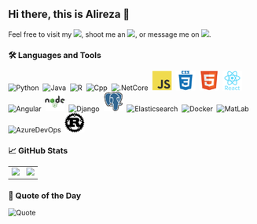 ## Hi there, this is Alireza 👋

Feel free to visit my
  <a href="https://www.linkedin.com/in/alireza-tajmirriahi/"><img src="https://img.shields.io/badge/LinkedIn-0077B5?style=flat&logo=linkedin&logoColor=white" height="18" /></a>,
shoot me an
  <a href="mailto:tajmirriahi.alireza@gmail.com"><img src="https://img.shields.io/badge/Email-D14836?style=flat&logo=gmail&logoColor=white" height="18" /></a>,
or message me on 
  <a href="https://t.me/artr99"><img src="https://img.shields.io/badge/Telegram-2CA5E0?style=flat&logo=telegram&logoColor=white" height="18" /></a>.

### :hammer_and_wrench: Languages and Tools

<div>
  <img src="https://cdn.jsdelivr.net/gh/devicons/devicon@latest/icons/python/python-original.svg" title="Python" alt="Python" width="40" height="40"/>&nbsp;
  <img src="https://cdn.jsdelivr.net/gh/devicons/devicon@latest/icons/java/java-original.svg" title="Java" alt="Java" width="40" height="40"/>&nbsp;
  <img src="https://cdn.jsdelivr.net/gh/devicons/devicon@latest/icons/r/r-original.svg" title="R" alt="R" width="40" height="40"/>&nbsp;
  <img src="https://cdn.jsdelivr.net/gh/devicons/devicon@latest/icons/cplusplus/cplusplus-original.svg" title="Cpp"  alt="Cpp" width="40" height="40"/>&nbsp;
  <img src="https://cdn.jsdelivr.net/gh/devicons/devicon@latest/icons/dotnetcore/dotnetcore-original.svg" title=".NetCore" alt=".NetCore" width="40" height="40"/>&nbsp;
  <img src="https://github.com/devicons/devicon/blob/master/icons/javascript/javascript-original.svg" title="JavaScript" alt="JavaScript" width="40" height="40"/>&nbsp;
  <img src="https://github.com/devicons/devicon/blob/master/icons/css3/css3-plain-wordmark.svg"  title="CSS3" alt="CSS" width="40" height="40"/>&nbsp;
  <img src="https://github.com/devicons/devicon/blob/master/icons/html5/html5-original.svg" title="HTML5" alt="HTML" width="40" height="40"/>&nbsp;
  <img src="https://github.com/devicons/devicon/blob/master/icons/react/react-original-wordmark.svg" title="React" alt="React" width="40" height="40"/>&nbsp;
  <img src="https://cdn.jsdelivr.net/gh/devicons/devicon@latest/icons/angular/angular-original.svg" title="Angular" alt="Angular" width="40" height="40"/>&nbsp;
  <img src="https://github.com/devicons/devicon/blob/master/icons/nodejs/nodejs-original-wordmark.svg" title="NodeJS" alt="NodeJS" width="40" height="40"/>&nbsp;
  <img src="https://cdn.jsdelivr.net/gh/devicons/devicon@latest/icons/django/django-plain.svg" title="Django" alt="Django" width="40" height="40"/>&nbsp;
  <img src="https://github.com/devicons/devicon/blob/master/icons/postgresql/postgresql-original.svg" title="Postgresql"  alt="Postgresql" width="40" height="40"/>&nbsp;
  <img src="https://cdn.jsdelivr.net/gh/devicons/devicon@latest/icons/elasticsearch/elasticsearch-original.svg" title="Elasticsearch"  alt="Elasticsearch" height="40"/>&nbsp;
  <img src="https://cdn.jsdelivr.net/gh/devicons/devicon@latest/icons/docker/docker-original.svg" title="Docker"  alt="Docker" width="40" height="40"/>&nbsp;
  <img src="https://cdn.jsdelivr.net/gh/devicons/devicon@latest/icons/matlab/matlab-original.svg" title="MatLab"  alt="MatLab" width="40" height="40"/>&nbsp;
  <img src="https://cdn.jsdelivr.net/gh/devicons/devicon@latest/icons/azuredevops/azuredevops-original.svg" title="AzureDevOps"  alt="AzureDevOps" width="40" height="40"/>&nbsp;
  <img src="https://github.com/devicons/devicon/blob/master/icons/rust/rust-original.svg" title="Rust" alt="Rust" width="40" height="40"/>&nbsp;
          
</div>

### 📈 GitHub Stats
<div align="center">
  <table style="border: none;">
    <tr>
      <td>
        <img src="https://github-readme-stats.vercel.app/api?username=alirezat99&show_icons=True&theme=transparent" />
      </td>
      <td>
        <img src="https://github-readme-stats.vercel.app/api/top-langs/?username=alirezat99&layout=compact&theme=transparent&langs_count=8" />
      </td>
    </tr>
  </table>
</div>

### 📜 Quote of the Day
![Quote](https://quotes-github-readme.vercel.app/api?type=horizontal)

<!-- Backup stuff
<img src="https://cdn.jsdelivr.net/gh/devicons/devicon@latest/icons/pytorch/pytorch-original.svg" title="PyTorch"  alt="PyTorch" width="40" height="40"/>&nbsp;
<img src="https://github.com/devicons/devicon/blob/master/icons/mongodb/mongodb-plain-wordmark.svg" title="Mongodb"  alt="Mongodb" width="40" height="40"/>&nbsp;

![Stat](https://github-readme-stats.vercel.app/api?username=alirezat99&show_icons=True&theme=transparent)
![Top Languages](https://github-readme-stats.vercel.app/api/top-langs/?username=alirezat99&layout=compact&theme=transparent&langs_count=8)
### 📫 How to Reach Me
### 🚀 About Me
- 🔭 I’m currently working on ...
- 🌱 I’m currently learning ...
- 👯 I’m looking to collaborate on ...
- 🤔 I’m looking for help with ...
- 💬 Ask me about ...
- 📫 How to reach me: ...
- 😄 Pronouns: ...
- ⚡ Fun fact: ...
-->

